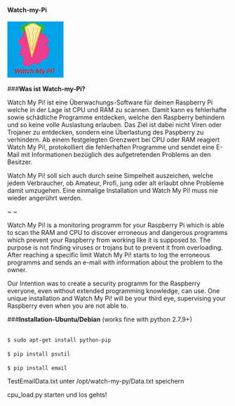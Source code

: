 ####	Watch-my-Pi	

![alt tag](https://github.com/harti768/Watch-my-Pi/blob/master/RaspberryPie.png)

###__Was ist Watch-my-Pi?__


 Watch My Pi! ist eine Überwachungs-Software für deinen Raspberry Pi welche in der Lage ist CPU und RAM zu scannen.
 Damit kann es  fehlerhafte sowie schädliche Programme entdecken, welche den Raspberry behindern und so keine volle
 Auslastung erlauben. Das Ziel ist dabei nicht Viren oder Trojaner zu entdecken, sondern eine Überlastung des Paspberry
 zu verhindern. Ab einem festgelegten Grenzwert bei CPU oder RAM reagiert Watch My Pi!, protokolliert die fehlerhaften
 Programme und sendet eine E-Mail mit Informationen bezüglich des aufgetretenden Problems an den Besitzer.

 Watch My Pi! soll sich auch durch seine Simpelheit auszeichen, welche jedem Verbraucher, ob Amateur, Profi, jung
 oder alt erlaubt ohne Probleme damit umzugehen. Eine einmalige Installation und Watch My Pi! muss nie wieder angerührt werden.  

 ~
 ~

 Watch My Pi! is a monitoring programm for your Raspberry Pi which is able to scan the RAM and CPU to discover erroneous
 and dangerous programms which prevent your Raspberry from working like it is supposed to. The purpose is not finding viruses
 or trojans but to prevent it from overloading. After reaching a specific limit Watch My Pi! starts to log the erroneous
 programms and sends an e-mail with information about the problem to the owner.

 Our Intention was to create a security programm for the Raspberry everyone, even without extended programming knowledge, can use.
 One unique installation and Watch My Pi! will be your third eye, supervising your Raspberry even when you are not able to.


###__Installation-Ubuntu/Debian__
(works fine with python 2.7.9+)



```

$ sudo apt-get install python-pip

$ pip install psutil

$ pip install email

```


TestEmailData.txt unter /opt/watch-my-py/Data.txt speichern

cpu_load.py starten und los gehts!

